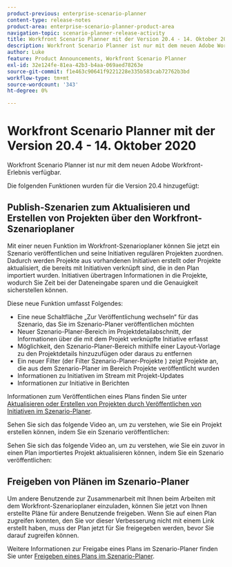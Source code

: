 ```yaml
---
product-previous: enterprise-scenario-planner
content-type: release-notes
product-area: enterprise-scenario-planner-product-area
navigation-topic: scenario-planner-release-activity
title: Workfront Scenario Planner mit der Version 20.4 - 14. Oktober 2020
description: Workfront Scenario Planner ist nur mit dem neuen Adobe Workfront-Erlebnis verfügbar.
author: Luke
feature: Product Announcements, Workfront Scenario Planner
exl-id: 32e124fe-81ea-42b3-b4aa-069aed78263e
source-git-commit: f1e463c90641f9221228e335b583cab72762b3bd
workflow-type: tm+mt
source-wordcount: '343'
ht-degree: 0%

---
```


# Workfront Scenario Planner mit der Version 20.4 - 14. Oktober 2020

Workfront Scenario Planner ist nur mit dem neuen Adobe Workfront-Erlebnis verfügbar.

Die folgenden Funktionen wurden für die Version 20.4 hinzugefügt:

## Publish-Szenarien zum Aktualisieren und Erstellen von Projekten über den Workfront-Szenarioplaner

Mit einer neuen Funktion im Workfront-Szenarioplaner können Sie jetzt ein Szenario veröffentlichen und seine Initiativen regulären Projekten zuordnen. Dadurch werden Projekte aus vorhandenen Initiativen erstellt oder Projekte aktualisiert, die bereits mit Initiativen verknüpft sind, die in den Plan importiert wurden. Initiativen übertragen Informationen in die Projekte, wodurch Sie Zeit bei der Dateneingabe sparen und die Genauigkeit sicherstellen können.

Diese neue Funktion umfasst Folgendes:

* Eine neue Schaltfläche „Zur Veröffentlichung wechseln“ für das Szenario, das Sie im Szenario-Planer veröffentlichen möchten
* Neuer Szenario-Planer-Bereich im Projektdetailabschnitt, der Informationen über die mit dem Projekt verknüpfte Initiative erfasst
* Möglichkeit, den Szenario-Planer-Bereich mithilfe einer Layout-Vorlage zu den Projektdetails hinzuzufügen oder daraus zu entfernen
* Ein neuer Filter (der Filter Szenario-Planer-Projekte ) zeigt Projekte an, die aus dem Szenario-Planer im Bereich Projekte veröffentlicht wurden
* Informationen zu Initiativen im Stream mit Projekt-Updates
* Informationen zur Initiative in Berichten

Informationen zum Veröffentlichen eines Plans finden Sie unter [Aktualisieren oder Erstellen von Projekten durch Veröffentlichen von Initiativen im Szenario-Planer](../../../scenario-planner/publish-scenarios-update-projects.md).

Sehen Sie sich das folgende Video an, um zu verstehen, wie Sie ein Projekt erstellen können, indem Sie ein Szenario veröffentlichen:

Sehen Sie sich das folgende Video an, um zu verstehen, wie Sie ein zuvor in einen Plan importiertes Projekt aktualisieren können, indem Sie ein Szenario veröffentlichen:

## Freigeben von Plänen im Szenario-Planer

Um andere Benutzende zur Zusammenarbeit mit Ihnen beim Arbeiten mit dem Workfront-Szenarioplaner einzuladen, können Sie jetzt von Ihnen erstellte Pläne für andere Benutzende freigeben. Wenn Sie auf einen Plan zugreifen konnten, den Sie vor dieser Verbesserung nicht mit einem Link erstellt haben, muss der Plan jetzt für Sie freigegeben werden, bevor Sie darauf zugreifen können.

Weitere Informationen zur Freigabe eines Plans im Szenario-Planer finden Sie unter [Freigeben eines Plans im Szenario-Planer](../../../scenario-planner/share-a-plan.md).

